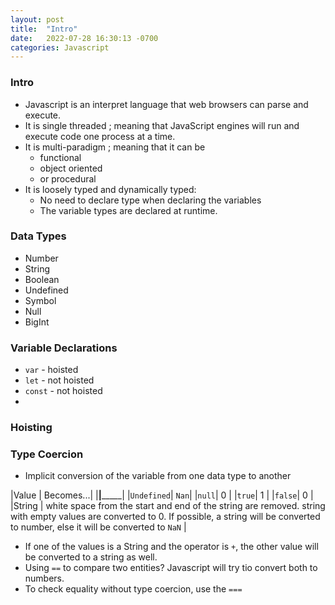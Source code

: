 ```yaml
---
layout: post
title:  "Intro"
date:   2022-07-28 16:30:13 -0700
categories: Javascript
---
```


### Intro
- Javascript is an interpret language that web browsers can parse and execute.
- It is  single threaded ; meaning that JavaScript engines will run and execute code one process at a time.
- It is multi-paradigm ; meaning that it can be 
    - functional
    - object oriented
    - or procedural
- It is loosely typed and dynamically typed:
    - No need to declare type when declaring the variables
    - The variable types are declared at runtime.

### Data Types

- Number 
- String
- Boolean
- Undefined
- Symbol
- Null
- BigInt

### Variable Declarations

- `var` - hoisted
- `let` - not hoisted
- `const` - not hoisted
- 
### Hoisting


### Type Coercion

- Implicit conversion of the variable from one data type to another

|Value | Becomes...|
|______|___________|
|`Undefined`| `Nan`|
|`null`| 0 |
|`true`| 1 |
|`false`| 0 | 
|String | white space from the start and end of the string are removed. string with empty values are converted to 0. If possible, a string will be converted to number, else it will be converted to `NaN` |

- If one of the values is a String and the operator is `+`, the other value will be converted to a string as well.
- Using `==` to compare two entities? Javascript will try tio convert both to numbers.
- To check equality without type coercion, use the `===`


